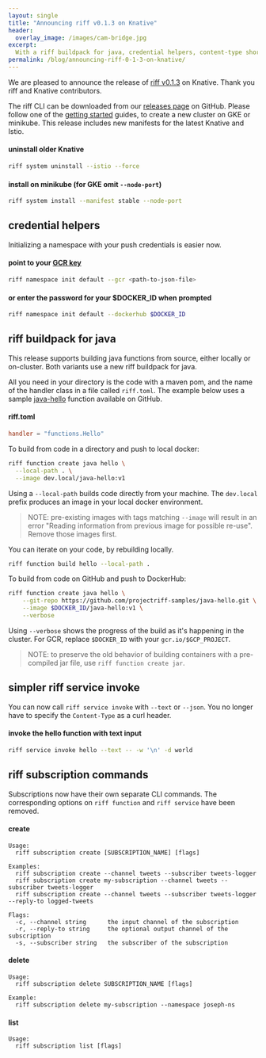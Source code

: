 ```yaml
---
layout: single
title: "Announcing riff v0.1.3 on Knative"
header:
  overlay_image: /images/cam-bridge.jpg
excerpt:
  With a riff buildpack for java, credential helpers, content-type shortcuts, and subscription commands
permalink: /blog/announcing-riff-0-1-3-on-knative/
---
```


We are pleased to announce the release of [riff v0.1.3](https://github.com/projectriff/riff/releases/tag/v0.1.3) on Knative. Thank you riff and Knative contributors.

The riff CLI can be downloaded from our [releases page](https://github.com/projectriff/riff/releases/tag/v0.1.3) on GitHub. Please follow one of the [getting started](/docs) guides, to create a new cluster on GKE or minikube. This release includes new manifests for the latest Knative and Istio.

#### uninstall older Knative
```sh
riff system uninstall --istio --force
```

#### install on minikube (for GKE omit `--node-port`)
```sh
riff system install --manifest stable --node-port
```

## credential helpers
Initializing a namespace with your push credentials is easier now. 

#### point to your [GCR key](/docs/getting-started-with-knative-riff-on-gke/#create-a-kubernetes-secret-for-pushing-images-to-gcr)
```sh
riff namespace init default --gcr <path-to-json-file>
```

#### or enter the password for your $DOCKER_ID when prompted
```sh
riff namespace init default --dockerhub $DOCKER_ID
```

## riff buildpack for java
This release supports building java functions from source, either locally or on-cluster. Both variants use a new riff buildpack for java. 

All you need in your directory is the code with a maven pom, and the name of the handler class in a file called `riff.toml`. The example below uses a sample [java-hello](https://github.com/projectriff-samples/java-hello) function available on GitHub.

#### riff.toml
```toml
handler = "functions.Hello"
```

To build from code in a directory and push to local docker:

```sh
riff function create java hello \
  --local-path . \
  --image dev.local/java-hello:v1
```
Using a `--local-path` builds code directly from your machine. The `dev.local` prefix produces an image in your local docker environment.

> NOTE: pre-existing images with tags matching `--image` will result in an error "Reading information from previous image for possible re-use". Remove those images first.

You can iterate on your code, by rebuilding locally.  
```sh
riff function build hello --local-path .
```
To build from code on GitHub and push to DockerHub: 
```sh
riff function create java hello \
    --git-repo https://github.com/projectriff-samples/java-hello.git \
    --image $DOCKER_ID/java-hello:v1 \
    --verbose
```
Using `--verbose` shows the progress of the build as it's happening in the cluster. For GCR, replace `$DOCKER_ID` with your `gcr.io/$GCP_PROJECT`. 

> NOTE: to preserve the old behavior of building containers with a pre-compiled jar file, use `riff function create jar`. 

## simpler riff service invoke 
You can now call `riff service invoke` with `--text` or `--json`. You no longer have to specify the `Content-Type` as a curl header.

#### invoke the hello function with text input
```sh
riff service invoke hello --text -- -w '\n' -d world
```

## riff subscription commands
Subscriptions now have their own separate CLI commands. The corresponding options on `riff function` and `riff service` have been removed.

#### create
```
Usage:
  riff subscription create [SUBSCRIPTION_NAME] [flags]

Examples:
  riff subscription create --channel tweets --subscriber tweets-logger
  riff subscription create my-subscription --channel tweets --subscriber tweets-logger
  riff subscription create --channel tweets --subscriber tweets-logger --reply-to logged-tweets

Flags:
  -c, --channel string      the input channel of the subscription
  -r, --reply-to string     the optional output channel of the subscription
  -s, --subscriber string   the subscriber of the subscription
```

#### delete
```
Usage:
  riff subscription delete SUBSCRIPTION_NAME [flags]

Example:
  riff subscription delete my-subscription --namespace joseph-ns
```

#### list
```
Usage:
  riff subscription list [flags]
```